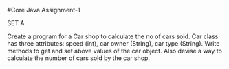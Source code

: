 #Core Java Assignment-1

 

SET A

Create a program for a Car shop to calculate the no of cars sold. Car class has three attributes: speed (int), car owner (String), car type (String).
Write methods to get and set above values of the car object. Also devise a way to calculate the number of cars sold by the car shop.